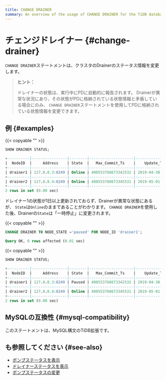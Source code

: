 ```yaml
---
title: CHANGE DRAINER
summary: An overview of the usage of CHANGE DRAINER for the TiDB database.
---
```


# チェンジドレイナー {#change-drainer}

`CHANGE DRAINER`ステートメントは、クラスタのDrainerのステータス情報を変更します。

> **ヒント：**
>
> ドレイナーの状態は、実行中にPDに自動的に報告されます。 Drainerが異常な状況にあり、その状態がPDに格納されている状態情報と矛盾している場合にのみ、 `CHANGE DRAINER`ステートメントを使用してPDに格納されている状態情報を変更できます。

## 例 {#examples}

{{< copyable "" >}}

```sql
SHOW DRAINER STATUS;
```

```sql
+----------|----------------|--------|--------------------|---------------------|
|  NodeID  |     Address    | State  |   Max_Commit_Ts    |    Update_Time      |
+----------|----------------|--------|--------------------|---------------------|
| drainer1 | 127.0.0.3:8249 | Online | 408553768673342532 | 2019-04-30 00:00:03 |
+----------|----------------|--------|--------------------|---------------------|
| drainer2 | 127.0.0.4:8249 | Online | 408553768673345531 | 2019-05-01 00:00:04 |
+----------|----------------|--------|--------------------|---------------------|
2 rows in set (0.00 sec)
```

ドレイナー1の状態が1日以上更新されておらず、Drainerが異常な状態にあるが、 `State`は`Online`のままであることがわかります。 `CHANGE DRAINER`を使用した後、Drainerの`State`は「一時停止」に変更されます。

{{< copyable "" >}}

```sql
CHANGE DRAINER TO NODE_STATE ='paused' FOR NODE_ID 'drainer1';
```

```sql
Query OK, 0 rows affected (0.01 sec)
```

{{< copyable "" >}}

```sql
SHOW DRAINER STATUS;
```

```sql
+----------|----------------|--------|--------------------|---------------------|
|  NodeID  |     Address    | State  |   Max_Commit_Ts    |    Update_Time      |
+----------|----------------|--------|--------------------|---------------------|
| drainer1 | 127.0.0.3:8249 | Paused | 408553768673342532 | 2019-04-30 00:00:03 |
+----------|----------------|--------|--------------------|---------------------|
| drainer2 | 127.0.0.4:8249 | Online | 408553768673345531 | 2019-05-01 00:00:04 |
+----------|----------------|--------|--------------------|---------------------|
2 rows in set (0.00 sec)
```

## MySQLの互換性 {#mysql-compatibility}

このステートメントは、MySQL構文のTiDB拡張です。

## も参照してください {#see-also}

-   [ポンプステータスを表示](/sql-statements/sql-statement-show-pump-status.md)
-   [ドレイナーステータスを表示](/sql-statements/sql-statement-show-drainer-status.md)
-   [ポンプステータスの変更](/sql-statements/sql-statement-change-pump.md)
